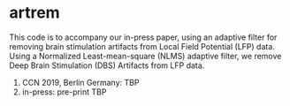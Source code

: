 # artrem
This code is to accompany our in-press paper, using an adaptive filter for removing brain stimulation artifacts from Local Field Potential (LFP) data. Using a Normalized Least-mean-square (NLMS) adaptive filter, we remove Deep Brain Stimulation (DBS) Artifacts from LFP data.

1. CCN 2019, Berlin Germany: TBP
2. in-press: pre-print TBP
